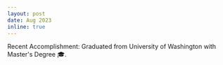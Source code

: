 ```yaml
---
layout: post
date: Aug 2023
inline: true
---
```


Recent Accomplishment: Graduated from University of Washington with Master's Degree 🎓.